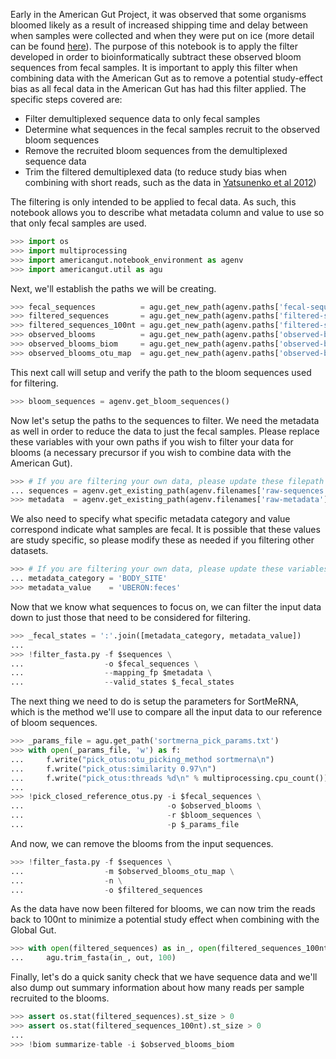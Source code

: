 Early in the American Gut Project, it was observed that some organisms bloomed likely as a result of increased shipping time and delay between when samples were collected and when they were put on ice (more detail can be found [here](http://americangut.org/?page_id=277)). The purpose of this notebook is to apply the filter developed in order to bioinformatically subtract these observed bloom sequences from fecal samples. It is important to apply this filter when combining data with the American Gut as to remove a potential study-effect bias as all fecal data in the American Gut has had this filter applied. The specific steps covered are:

* Filter demultiplexed sequence data to only fecal samples
* Determine what sequences in the fecal samples recruit to the observed bloom sequences
* Remove the recruited bloom sequences from the demultiplexed sequence data
* Trim the filtered demultiplexed data (to reduce study bias when combining with short reads, such as the data in [Yatsunenko et al 2012](http://www.nature.com/nature/journal/v486/n7402/abs/nature11053.html))


The filtering is only intended to be applied to fecal data. As such, this notebook allows you to describe what metadata column and value to use so that only fecal samples are used.

```python
>>> import os
>>> import multiprocessing
>>> import americangut.notebook_environment as agenv
>>> import americangut.util as agu
```

Next, we'll establish the paths we will be creating.

```python
>>> fecal_sequences          = agu.get_new_path(agenv.paths['fecal-sequences'])
>>> filtered_sequences       = agu.get_new_path(agenv.paths['filtered-sequences'])
>>> filtered_sequences_100nt = agu.get_new_path(agenv.paths['filtered-sequences-100nt'])
>>> observed_blooms          = agu.get_new_path(agenv.paths['observed-blooms'])
>>> observed_blooms_biom     = agu.get_new_path(agenv.paths['observed-blooms-biom'])
>>> observed_blooms_otu_map  = agu.get_new_path(agenv.paths['observed-blooms-otu-map'])
```

This next call will setup and verify the path to the bloom sequences used for filtering.

```python
>>> bloom_sequences = agenv.get_bloom_sequences()
```

Now let's setup the paths to the sequences to filter. We need the metadata as well in order to reduce the data to just the fecal samples. Please replace these variables with your own paths if you wish to filter your data for blooms (a necessary precursor if you wish to combine data with the American Gut).

```python
>>> # If you are filtering your own data, please update these filepath variables as necessary
... sequences = agenv.get_existing_path(agenv.filenames['raw-sequences'])
>>> metadata  = agenv.get_existing_path(agenv.filenames['raw-metadata'])
```

We also need to specify what specific metadata category and value correspond indicate what samples are fecal. It is possible that these values are study specific, so please modify these as needed if you filtering other datasets.

```python
>>> # If you are filtering your own data, please update these variables to reflect your mapping file
... metadata_category = 'BODY_SITE'
>>> metadata_value    = 'UBERON:feces'
```

Now that we know what sequences to focus on, we can filter the input data down to just those that need to be considered for filtering.

```python
>>> _fecal_states = ':'.join([metadata_category, metadata_value])
...
>>> !filter_fasta.py -f $sequences \
...                  -o $fecal_sequences \
...                  --mapping_fp $metadata \
...                  --valid_states $_fecal_states
```

The next thing we need to do is setup the parameters for SortMeRNA, which is the method we'll use to compare all the input data to our reference of bloom sequences.

```python
>>> _params_file = agu.get_path('sortmerna_pick_params.txt')
>>> with open(_params_file, 'w') as f:
...     f.write("pick_otus:otu_picking_method sortmerna\n")
...     f.write("pick_otus:similarity 0.97\n")
...     f.write("pick_otus:threads %d\n" % multiprocessing.cpu_count())
...
>>> !pick_closed_reference_otus.py -i $fecal_sequences \
...                                -o $observed_blooms \
...                                -r $bloom_sequences \
...                                -p $_params_file
```

And now, we can remove the blooms from the input sequences.

```python
>>> !filter_fasta.py -f $sequences \
...                  -m $observed_blooms_otu_map \
...                  -n \
...                  -o $filtered_sequences
```

As the data have now been filtered for blooms, we can now trim the reads back to 100nt to minimize a potential study effect when combining with the Global Gut.

```python
>>> with open(filtered_sequences) as in_, open(filtered_sequences_100nt, 'w') as out:
...     agu.trim_fasta(in_, out, 100)
```

Finally, let's do a quick sanity check that we have sequence data and we'll also dump out summary information about how many reads per sample recruited to the blooms.

```python
>>> assert os.stat(filtered_sequences).st_size > 0
>>> assert os.stat(filtered_sequences_100nt).st_size > 0
...
>>> !biom summarize-table -i $observed_blooms_biom
```
